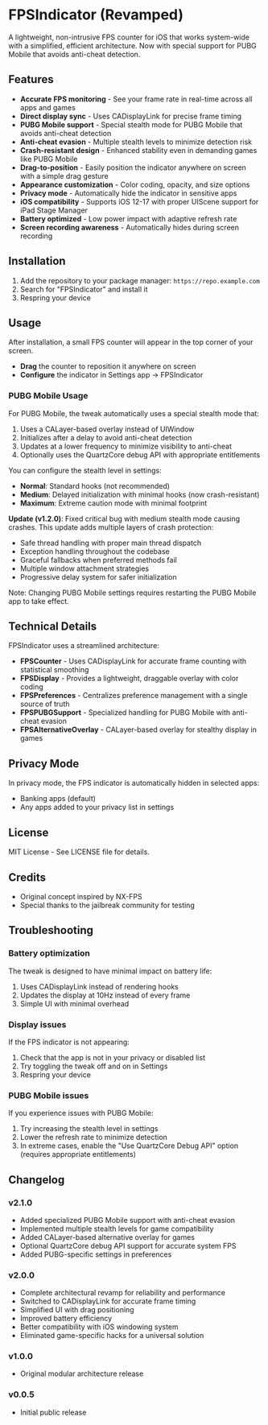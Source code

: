# FPSIndicator (Revamped)

A lightweight, non-intrusive FPS counter for iOS that works system-wide with a simplified, efficient architecture. Now with special support for PUBG Mobile that avoids anti-cheat detection.

## Features

- **Accurate FPS monitoring** - See your frame rate in real-time across all apps and games
- **Direct display sync** - Uses CADisplayLink for precise frame timing
- **PUBG Mobile support** - Special stealth mode for PUBG Mobile that avoids anti-cheat detection
- **Anti-cheat evasion** - Multiple stealth levels to minimize detection risk
- **Crash-resistant design** - Enhanced stability even in demanding games like PUBG Mobile
- **Drag-to-position** - Easily position the indicator anywhere on screen with a simple drag gesture
- **Appearance customization** - Color coding, opacity, and size options
- **Privacy mode** - Automatically hide the indicator in sensitive apps
- **iOS compatibility** - Supports iOS 12-17 with proper UIScene support for iPad Stage Manager
- **Battery optimized** - Low power impact with adaptive refresh rate
- **Screen recording awareness** - Automatically hides during screen recording

## Installation

1. Add the repository to your package manager: `https://repo.example.com`
2. Search for "FPSIndicator" and install it
3. Respring your device

## Usage

After installation, a small FPS counter will appear in the top corner of your screen.

- **Drag** the counter to reposition it anywhere on screen
- **Configure** the indicator in Settings app → FPSIndicator

### PUBG Mobile Usage

For PUBG Mobile, the tweak automatically uses a special stealth mode that:

1. Uses a CALayer-based overlay instead of UIWindow
2. Initializes after a delay to avoid anti-cheat detection
3. Updates at a lower frequency to minimize visibility to anti-cheat
4. Optionally uses the QuartzCore debug API with appropriate entitlements

You can configure the stealth level in settings:
- **Normal**: Standard hooks (not recommended)
- **Medium**: Delayed initialization with minimal hooks (now crash-resistant)
- **Maximum**: Extreme caution mode with minimal footprint

**Update (v1.2.0)**: Fixed critical bug with medium stealth mode causing crashes. This update adds multiple layers of crash protection:
- Safe thread handling with proper main thread dispatch
- Exception handling throughout the codebase
- Graceful fallbacks when preferred methods fail
- Multiple window attachment strategies
- Progressive delay system for safer initialization

Note: Changing PUBG Mobile settings requires restarting the PUBG Mobile app to take effect.

## Technical Details

FPSIndicator uses a streamlined architecture:

- **FPSCounter** - Uses CADisplayLink for accurate frame counting with statistical smoothing
- **FPSDisplay** - Provides a lightweight, draggable overlay with color coding
- **FPSPreferences** - Centralizes preference management with a single source of truth
- **FPSPUBGSupport** - Specialized handling for PUBG Mobile with anti-cheat evasion
- **FPSAlternativeOverlay** - CALayer-based overlay for stealthy display in games

## Privacy Mode

In privacy mode, the FPS indicator is automatically hidden in selected apps:

- Banking apps (default)
- Any apps added to your privacy list in settings

## License

MIT License - See LICENSE file for details.

## Credits

- Original concept inspired by NX-FPS
- Special thanks to the jailbreak community for testing

## Troubleshooting

### Battery optimization

The tweak is designed to have minimal impact on battery life:

1. Uses CADisplayLink instead of rendering hooks
2. Updates the display at 10Hz instead of every frame
3. Simple UI with minimal overhead

### Display issues

If the FPS indicator is not appearing:

1. Check that the app is not in your privacy or disabled list
2. Try toggling the tweak off and on in Settings
3. Respring your device

### PUBG Mobile issues

If you experience issues with PUBG Mobile:

1. Try increasing the stealth level in settings
2. Lower the refresh rate to minimize detection
3. In extreme cases, enable the "Use QuartzCore Debug API" option (requires appropriate entitlements)

## Changelog

### v2.1.0
- Added specialized PUBG Mobile support with anti-cheat evasion
- Implemented multiple stealth levels for game compatibility
- Added CALayer-based alternative overlay for games
- Optional QuartzCore debug API support for accurate system FPS
- Added PUBG-specific settings in preferences

### v2.0.0
- Complete architectural revamp for reliability and performance
- Switched to CADisplayLink for accurate frame timing
- Simplified UI with drag positioning
- Improved battery efficiency
- Better compatibility with iOS windowing system
- Eliminated game-specific hacks for a universal solution

### v1.0.0
- Original modular architecture release

### v0.0.5
- Initial public release
